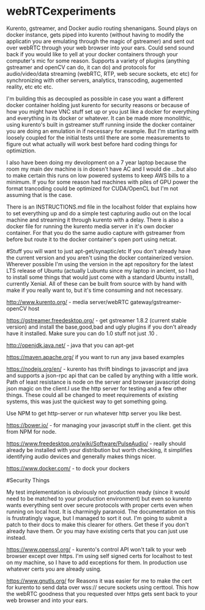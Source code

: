 # webRTCexperiments
Kurento, gstreamer, and Docker audio routing shenanigans. Sound plays on docker instance, gets piped into kurento (without having to modify the applicatin you are emulating through the magic of gstreamer) and sent out over webRTC through your web browser into your ears. Could send sound back if you would like to yell at your docker containers through your computer's mic for some reason. Supports a variety of plugins (anything gstreamer and openCV can do, it can do) and protocols for audio/video/data streaming (webRTC, RTP, web secure sockets, etc etc) for synchronizing with other servers, analytics, transcoding, augemented reality, etc etc etc. 

I'm building this as decoupled as possible in case you want a different docker container holding just kurento for security reasons or because of how you might  have  VNC stuff set up or  you just like a docker for everything and everything in its docker or whatever. It can be made more monolithic,  using kurento's built in gstreamer stuff running inside the docker container you are doing an emulation in if necessary for example. But I'm starting with loosely coupled for the initial tests until there are some measurements to figure out what actually will work best before hard coding things for optimiztion. 

I also have been doing my devolopment on a 7 year laptop because the room my main dev machine is in doesn't have AC and I would die ...but also to make certain this runs on low powered systems to keep AWS bills to a minimum. If you for some reason had machines with piles of GPU power the format trancoding could be optimized for CUDA/OpenCL but I'm not assuming that is the case.

There is an INSTRUCTIONS.md file in the localhost folder that explains how to set everything up and do a simple test capturing audio out on the local machine and streaming it through kurento with a delay. There is also a docker file for running the kurento media server in it's own docker container. For that you do the same audio capture with gstreamer from before but route it to the docker container's open port using netcat. 

#Stuff you will want to just apt-get/synaptic/etc 
If you don't already have the current version and you aren't using the docker containerized version. Wherever possible I'm using the version in the apt repository for the latest LTS release of Ubuntu (actually Lubuntu since my laptop in ancient, so I had to install some things that would just come with a standard Ubuntu install), currently Xenial. All of these can be built from source with by hand with make if you really want to, but it's time consuming and  not necessary.

http://www.kurento.org/ - media server/webRTC gateway/gstreamer-openCV host

https://gstreamer.freedesktop.org/ - get gstreamer 1.8.2 (current stable version) and install the base,good,bad and ugly plugins if you don't already have it installed. Make sure you can do 1.0 stuff not just .10 . 

http://openjdk.java.net/ - java that you can apt-get

https://maven.apache.org/ if you want to run any java based examples

https://nodejs.org/en/ - kurento has thrift bindings to javascript and java and supports a json-rpc api that can be called by anything with a little work. Path of least resistance is node on the server and browser javascript doing json magic on the client.I use the http server for testing and a few other things. These could all be changed to meet requirements of existing systems, this was just the quickest way to get something going. 

Use NPM to get http-server or run whatever http server you like best.

https://bower.io/ - for managing your javascript stuff in the client. get this from NPM for node.

https://www.freedesktop.org/wiki/Software/PulseAudio/ - really should already be installed with your distribution but worth checking, it simplifies identifying audio devices and generally makes things nicer.

https://www.docker.com/ - to dock your dockers

#Security Things

My test implementation is obviously not production ready (since it would need to be matched to your production environment) but even so kurento wants everything sent over secure protocols with proper certs even when running on local host. It is charmingly paranoid. The documentation on this is frustratingly vague, but I managed to sort it out. I'm going to submit a patch to their docs to make this clearer for others. Get these if you don't already have them. Or you may have existing certs that you can just use instead.

https://www.openssl.org/ - kurento's control API  won't talk to your web browser except over https. I'm using self signed certs for localhost to test on my machine, so I have to add exceptions for them. In production use whatever certs you are already using.

https://www.gnutls.org/ for Reasons it was easier for me to make the cert for kurento to send data over wss:// secure sockets using certtool. This how the webRTC goodness that you requested over https gets sent back to your web browser and into your ears.







